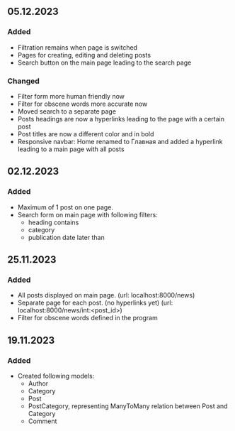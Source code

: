 
## 05.12.2023  

### Added  

- Filtration remains when page is switched  
- Pages for creating, editing and deleting posts  
- Search button on the main page leading to the search page  
  
### Changed  
  
- Filter form more human friendly now  
- Filter for obscene words more accurate now  
- Moved search to a separate page  
- Posts headings are now a hyperlinks leading to the page with a certain post  
- Post titles are now a different color and in bold  
- Responsive navbar: Home renamed to Главная and added a hyperlink leading to a main page with all posts  
  
## 02.12.2023  
  
### Added  
  
- Maximum of 1 post on one page.  
- Search form on main page with following filters:  
  * heading contains  
  * category  
  * publication date later than  
  
## 25.11.2023  
  
### Added  
  
- All posts displayed on main page. (url: localhost:8000/news)  
- Separate page for each post. (no hyperlinks yet) (url: localhost:8000/news/int:<post_id>)  
- Filter for obscene words defined in the program  
  
## 19.11.2023  
  
### Added  
  
- Created following models:  
  * Author  
  * Category  
  * Post  
  * PostCategory, representing ManyToMany relation between Post and Category  
  * Comment  
